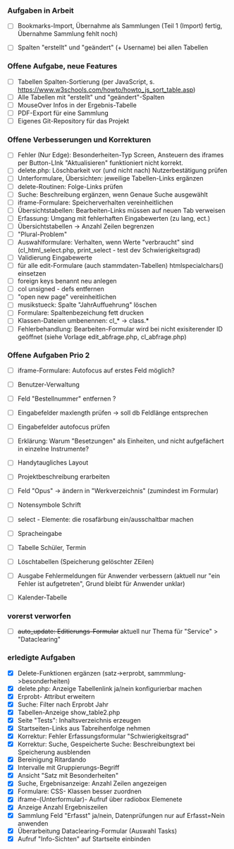 ﻿
###  Aufgaben in Arbeit
- [ ] Bookmarks-Import, Übernahme als Sammlungen (Teil 1 (Import) fertig, Übernahme Sammlung fehlt noch)
- [ ] Spalten "erstellt" und "geändert" (+ Username) bei allen Tabellen


### Offene Aufgabe, neue Features 
- [ ] Tabellen Spalten-Sortierung (per JavaScript, s. https://www.w3schools.com/howto/howto_js_sort_table.asp) 
- [ ] Alle Tabellen mit "erstellt" und "geändert"-Spalten 
- [ ] MouseOver Infos in der Ergebnis-Tabelle 
- [ ] PDF-Export für eine Sammlung 
- [ ] Eigenes Git-Repository für das Projekt 

### Offene Verbesserungen und Korrekturen 
- [ ] Fehler (Nur Edge): Besonderheiten-Typ Screen, Ansteuern des iframes per Button-LInk "Aktualisieren" funktioniert nicht korrekt. 
- [ ] delete.php: Löschbarkeit vor (und nicht nach) Nutzerbestätigung prüfen
- [ ] Unterformulare, Übersichten: jeweilige Tabellen-Links ergänzen   
- [ ] delete-Routinen: Folge-Links prüfen  
- [ ] Suche: Beschreibung ergänzen, wenn Genaue Suche ausgewählt 
- [ ] iframe-Formulare: Speicherverhalten vereinheitlichen 
- [ ] Übersichtstabellen: Bearbeiten-Links müssen auf neuen Tab verweisen
- [ ] Erfassung: Umgang mit fehlerhaften Eingabewerten (zu lang, ect.)
- [ ] Übersichtstabellen -> Anzahl Zeilen begrenzen
- [ ] "Plural-Problem" 
- [ ] Auswahlformulare: Verhalten, wenn Werte "verbraucht" sind (cl_html_select.php, print_select - test dev Schwierigkeitsgrad) 
- [ ] Validierung Eingabewerte
- [ ] für alle edit-Formulare (auch stammdaten-Tabellen) htmlspecialchars() einsetzen
- [ ] foreign keys benannt neu anlegen 
- [ ] col unsigned - defs entfernen 
- [ ] "open new page" vereinheitlichen 
- [ ] musikstueck: Spalte "JahrAuffuehrung" löschen
- [ ] Formulare: Spaltenbezeichung fett drucken
- [ ] Klassen-Dateien umbenennen: cl_* -> class.*  
- [ ] Fehlerbehandlung: Bearbeiten-Formular wird bei nicht exisiterender ID geöffnet (siehe Vorlage edit_abfrage.php, cl_abfrage.php) 

### Offene Aufgaben Prio 2
- [ ] iframe-Formulare: Autofocus auf erstes Feld möglich? 
- [ ] Benutzer-Verwaltung  
- [ ] Feld "Bestellnummer" entfernen ?
- [ ] Eingabefelder maxlength prüfen -> soll db Feldlänge entsprechen 
- [ ] Eingabefelder autofocus prüfen 
- [ ] Erklärung: Warum "Besetzungen" als Einheiten, und nicht aufgefächert in einzelne Instrumente? 
- [ ] Handytaugliches Layout 
- [ ] Projektbeschreibung erarbeiten 
- [ ] Feld "Opus" -> ändern in "Werkverzeichnis" (zumindest im Formular)
- [ ] Notensymbole Schrift
- [ ] select - Elemente: die rosafärbung ein/ausschaltbar machen
- [ ] Spracheingabe 
- [ ] Tabelle Schüler, Termin 
- [ ] Löschtabellen (Speicherung gelöschter ZEilen) 
- [ ] Ausgabe Fehlermeldungen für Anwender verbessern (aktuell nur "ein Fehler ist aufgetreten", Grund bleibt für Anwender unklar)
- [ ] Kalender-Tabelle 


### vorerst verworfen 
- [ ] ~~auto_update: Editierungs-Formular~~ aktuell nur Thema für "Service" > "Dataclearing" 

### erledigte Aufgaben 
- [X] Delete-Funktionen ergänzen (satz->erprobt, sammmlung->besonderheiten) 
- [X] delete.php: Anzeige Tabellenlink ja/nein konfigurierbar machen 
- [X] Erprobt- Attribut erweitern 
- [X] Suche: Filter nach Erprobt Jahr
- [X] Tabellen-Anzeige show_table2.php
- [X] Seite "Tests": Inhaltsverzeichnis erzeugen
- [X] Startseiten-Links aus Tabreihenfolge nehmen 
- [X] Korrektur: Fehler Erfassungsformular "Schwierigkeitsgrad"  
- [X] Korrektur: Suche, Gespeicherte Suche: Beschreibungtext bei Speicherung ausblenden
- [X] Bereinigung Ritardando 
- [X] Intervalle mit Gruppierungs-Begriff
- [X] Ansicht "Satz mit Besonderheiten" 
- [X] Suche, Ergebnisanzeige: Anzahl Zeilen angezeigen
- [X] Formulare: CSS- Klassen besser zuordnen
- [x] iframe-(Unterformular)- Aufruf über radiobox Elemenete 
- [X] Anzeige Anzahl Ergebniszeilen
- [X] Sammlung Feld "Erfasst" ja/nein, Datenprüfungen nur auf Erfasst=Nein anwenden 
- [X] Überarbeitung Dataclearing-Formular (Auswahl Tasks)
- [X] Aufruf "Info-Sichten" auf Startseite einbinden 

